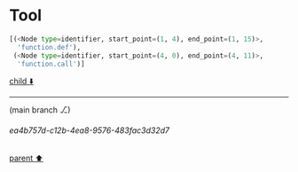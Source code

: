 # Tool

```python
[(<Node type=identifier, start_point=(1, 4), end_point=(1, 15)>,
  'function.def'),
 (<Node type=identifier, start_point=(4, 0), end_point=(4, 11)>,
  'function.call')]
```

[child ⬇️](#ea4b757d-c12b-4ea8-9576-483fac3d32d7)

---

(main branch ⎇)
###### ea4b757d-c12b-4ea8-9576-483fac3d32d7
[parent ⬆️](#da0e3adc-f279-4bb0-8190-f613e2c89c6f)

